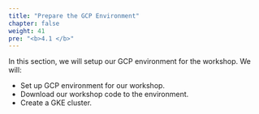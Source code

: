 ```yaml
---
title: "Prepare the GCP Environment"
chapter: false
weight: 41
pre: "<b>4.1 </b>"
---
```


In this section, we will setup our GCP environment for the workshop. We will:

- Set up GCP environment for our workshop.
- Download our workshop code to the environment.
- Create a GKE cluster.
